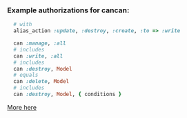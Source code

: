 ### Example authorizations for cancan:

```ruby
  # with
  alias_action :update, :destroy, :create, :to => :write

  can :manage, :all
  # includes
  can :write, :all
  # includes
  can :destroy, Model
  # equals
  can :delete, Model
  # includes
  can :destroy, Model, { conditions }
```

[More here](../lib/rails_admin/config/actions/bulk_delete.rb)
